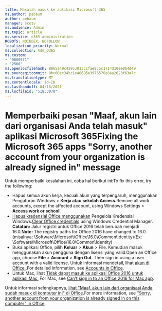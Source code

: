 ```yaml
---
title: Masalah masuk ke aplikasi Microsoft 365
ms.author: pebaum
author: pebaum
manager: scotv
ms.audience: Admin
ms.topic: article
ms.service: o365-administration
ROBOTS: NOINDEX, NOFOLLOW
localization_priority: Normal
ms.collection: Adm_O365
ms.custom:
- "9000571"
- "2560"
ms.openlocfilehash: 8065a49c42953013ccfae9c5c1714d10ee0b4d49
ms.sourcegitcommit: 8bc60ec34bc1e40685e3976576e04a2623f63a7c
ms.translationtype: MT
ms.contentlocale: id-ID
ms.lasthandoff: 04/15/2021
ms.locfileid: "51833078"
---
```

# <a name="fixing-the-microsoft-365-apps-sorry-another-account-from-your-organization-is-already-signed-in-message"></a><span data-ttu-id="9354f-102">Memperbaiki pesan "Maaf, akun lain dari organisasi Anda telah masuk" aplikasi Microsoft 365</span><span class="sxs-lookup"><span data-stu-id="9354f-102">Fixing the Microsoft 365 apps "Sorry, another account from your organization is already signed in" message</span></span>

<span data-ttu-id="9354f-103">Untuk memperbaiki kesalahan ini, coba hal berikut ini:</span><span class="sxs-lookup"><span data-stu-id="9354f-103">To fix this error, try the following:</span></span>

- <span data-ttu-id="9354f-104">Hapus semua akun kerja, kecuali akun yang terpengaruh, menggunakan Pengaturan Windows > **Kerja atau sekolah Access.**</span><span class="sxs-lookup"><span data-stu-id="9354f-104">Remove all work accounts, except the affected account, using Windows Settings > **Access work or school**.</span></span>
- <span data-ttu-id="9354f-105">[Hapus kredensial Office menggunakan](https://docs.microsoft.com/office/troubleshoot/error-messages/another-account-already-signed-in#step-3-clear-cached-credentials-on-the-computer) Pengelola Kredensial Windows.</span><span class="sxs-lookup"><span data-stu-id="9354f-105">[Clear Office credentials](https://docs.microsoft.com/office/troubleshoot/error-messages/another-account-already-signed-in#step-3-clear-cached-credentials-on-the-computer) using Windows Credential Manager.</span></span><br/>
    <span data-ttu-id="9354f-106">**Catatan:** Jalur registri untuk Office 2016 telah berubah menjadi 16.0.</span><span class="sxs-lookup"><span data-stu-id="9354f-106">**Note:** The registry paths for Office 2016 have changed to 16.0.</span></span> <span data-ttu-id="9354f-107">(misalnya: \Software\Microsoft\Office\16.0\Common\Identity\)</span><span class="sxs-lookup"><span data-stu-id="9354f-107">(Ex: \Software\Microsoft\Office\16.0\Common\Identity\)</span></span>
- <span data-ttu-id="9354f-108">Buka aplikasi Office, pilih **Keluar**  >  **Akun**  >  File. Kemudian masuk menggunakan akun pengguna dengan lisensi yang valid.</span><span class="sxs-lookup"><span data-stu-id="9354f-108">Open an Office app, choose **File** > **Account** > **Sign Out**. Then sign in using a user account with a valid license.</span></span> <span data-ttu-id="9354f-109">Untuk informasi mendetail, lihat [ akun di Office ](https://support.office.com/article/accounts-in-office-628ea040-f265-49de-b986-be09c3ebf8a9).</span><span class="sxs-lookup"><span data-stu-id="9354f-109">For detailed information, see [Accounts in Office](https://support.office.com/article/accounts-in-office-628ea040-f265-49de-b986-be09c3ebf8a9).</span></span>
- <span data-ttu-id="9354f-110">Untuk Mac, lihat [Tidak dapat masuk ke aplikasi Office 2016 untuk aplikasi Mac ](https://docs.microsoft.com/office365/troubleshoot/authentication/sign-in-to-office-2016-for-mac-fail).</span><span class="sxs-lookup"><span data-stu-id="9354f-110">For Mac, see [Can't sign in to an Office 2016 for Mac app](https://docs.microsoft.com/office365/troubleshoot/authentication/sign-in-to-office-2016-for-mac-fail).</span></span>

<span data-ttu-id="9354f-111">Untuk informasi selengkapnya, [lihat "Maaf, akun lain dari organisasi Anda sudah masuk di komputer ini" di Office](https://docs.microsoft.com/office/troubleshoot/error-messages/another-account-already-signed-in).</span><span class="sxs-lookup"><span data-stu-id="9354f-111">For more information, see ["Sorry, another account from your organization is already signed in on this computer" in Office](https://docs.microsoft.com/office/troubleshoot/error-messages/another-account-already-signed-in).</span></span>